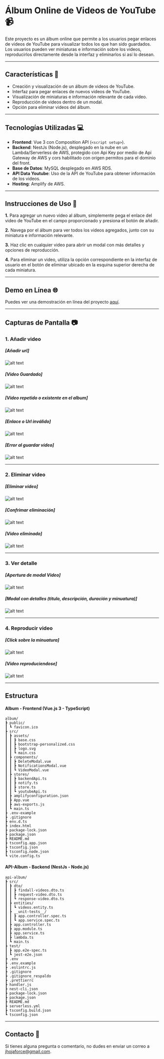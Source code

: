 # Álbum Online de Videos de YouTube 📹

Este proyecto es un álbum online que permite a los usuarios pegar enlaces de videos de YouTube para visualizar todos los que han sido guardados. Los usuarios pueden ver miniaturas e información sobre los videos, reproducirlos directamente desde la interfaz y eliminarlos si así lo desean.

***

## Características 🚀

- Creación y visualización de un álbum de videos de YouTube.
- Interfaz para pegar enlaces de nuevos videos de YouTube.
- Visualización de miniaturas e información relevante de cada video.
- Reproducción de videos dentro de un modal.
- Opción para eliminar videos del álbum.

***

## Tecnologías Utilizadas 💻

- **Frontend**: Vue 3 con Composition API (`<script setup>`).
- **Backend**: NestJs (Node.js), desplegado en la nube en un Lambda/Serverless de AWS, protegido con Api Key por medio de Api Gateway de AWS y cors habilitado con origen permitos para el dominio del front.
- **Base de Datos**: MySQL desplegado en AWS RDS.
- **API Data Youtube**: Uso de la API de YouTube para obtener información de los videos.
- **Hosting**: Amplify de AWS.

***

## Instrucciones de Uso 📝

**1.** Para agregar un nuevo video al álbum, simplemente pega el enlace del video de YouTube en el campo proporcionado y presiona el botón de añadir.

**2.** Navega por el álbum para ver todos los videos agregados, junto con su miniatura e información relevante.

**3.** Haz clic en cualquier video para abrir un modal con más detalles y opciones de reproducción.

**4.** Para eliminar un video, utiliza la opción correspondiente en la interfaz de usuario en el botón de eliminar ubicado en la esquina superior derecha de cada miniatura.

***

## Demo en Línea 🌐

Puedes ver una demostración en línea del proyecto [aquí](https://dev.d2cyiq57hzgjcw.amplifyapp.com/).

***

## Capturas de Pantalla 📷

### 1. Añadir video

##### [Añadir url]
![alt text](resources/image-3.png)

##### [Video Guardado]
![alt text](resources/image-4.png)

##### [Video repetido o existente en el album]
![alt text](resources/image-5.png)

##### [Enlace o Url inválido]
![alt text](resources/image-6.png)

##### [Error al guardar video]
![alt text](resources/image-8.png)

***

### 2. Eliminar video

##### [Eliminar video]
![alt text](resources/image-9.png)

##### [Confrimar eliminación]
![alt text](resources/image-10.png)

##### [Video eliminado]
![alt text](resources/image-11.png)

***

### 3. Ver detalle

##### [Apertura de modal Video]
![alt text](resources/image-12.png)

##### [Modal con detalles (titulo, descripción, duración y minuatura)]
![alt text](resources/image-13.png)

***

### 4. Reproducir video

##### [Click sobre la minuatura]
![alt text](resources/image-14.png)

##### [Video reproduciendose]
![alt text](resources/image-15.png)

***

## Estructura

#### Album - Frontend (Vue.js 3 - TypeScript)
```
album/
┣ public/
┃ ┗ favicon.ico
┣ src/
┃ ┣ assets/
┃ ┃ ┣ base.css
┃ ┃ ┣ bootstrap-personalized.css
┃ ┃ ┣ logo.svg
┃ ┃ ┗ main.css
┃ ┣ components/
┃ ┃ ┣ DeleteModal.vue
┃ ┃ ┣ NotificationsModal.vue
┃ ┃ ┗ VideoModal.vue
┃ ┣ stores/
┃ ┃ ┣ backendApi.ts
┃ ┃ ┣ notify.ts
┃ ┃ ┣ store.ts
┃ ┃ ┗ youtubeApi.ts
┃ ┣ amplifyconfiguration.json
┃ ┣ App.vue
┃ ┣ aws-exports.js
┃ ┗ main.ts
┣ .env-example
┣ .gitignore
┣ env.d.ts
┣ index.html
┣ package-lock.json
┣ package.json
┣ README.md
┣ tsconfig.app.json
┣ tsconfig.json
┣ tsconfig.node.json
┗ vite.config.ts
```

#### API-Album - Backend (NestJs - Node.js)
```
api-album/
┣ src/
┃ ┣ dto/
┃ ┃ ┣ findall-videos.dto.ts
┃ ┃ ┣ request-video.dto.ts
┃ ┃ ┗ response-video.dto.ts
┃ ┣ entities/
┃ ┃ ┗ videos.entity.ts
┃ ┣ __unit-tests__/
┃ ┃ ┣ app.controller.spec.ts
┃ ┃ ┗ app.service.spec.ts
┃ ┣ app.controller.ts
┃ ┣ app.module.ts
┃ ┣ app.service.ts
┃ ┣ lambda.ts
┃ ┗ main.ts
┣ test/
┃ ┣ app.e2e-spec.ts
┃ ┗ jest-e2e.json
┣ .env
┣ .env.example
┣ .eslintrc.js
┣ .gitignore
┣ .gitignore_respaldo
┣ .prettierrc
┣ handler.js
┣ nest-cli.json
┣ package-lock.json
┣ package.json
┣ README.md
┣ serverless.yml
┣ tsconfig.build.json
┗ tsconfig.json
```

***

## Contacto 📧

Si tienes alguna pregunta o comentario, no dudes en enviar un correo a jhojaforce@gmail.com.

